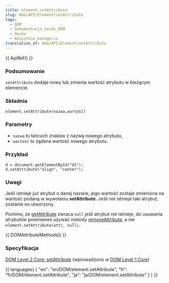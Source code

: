```yaml
---
title: element.setAttribute
slug: Web/API/Element/setAttribute
tags:
  - DOM
  - Dokumentacja_Gecko_DOM
  - Gecko
  - Wszystkie_kategorie
translation_of: Web/API/Element/setAttribute
---
```

{{ ApiRef() }}

### Podsumowanie

`setAttribute` dodaje nowy lub zmienia wartość atrybutu w bieżącym elemencie.

### Składnia

    element.setAttribute(nazwa,wartość)

### Parametry

- `nazwa` to łańcuch znaków z nazwą nowego atrybutu,
- `wartość` to żądana wartość nowego atrybutu.

### Przykład

    d = document.getElementById("d1");
    d.setAttribute("align", "center");

### Uwagi

Jeśli istnieje już atrybut o danej nazwie, jego wartość zostaje zmieniona na wartość podaną w wywołaniu **setAttribute**. Jeśli nie istnieje taki atrybut, zostanie on utworzony.

Pomimo, że [getAttribute](pl/DOM/element.getAttribute) zwraca `null` jeśli atrybut nie istnieje, do usuwania atrybutów powinieneś używać metody [removeAttribute](pl/DOM/element.removeAttribute), a nie `element.setAttribute(attr, null)`.

{{ DOMAttributeMethods() }}

### Specyfikacja

[DOM Level 2 Core: setAttribute](http://www.w3.org/TR/DOM-Level-2-Core/core.html#ID-F68F082) (wprowadzono w [DOM Level 1 Core](http://www.w3.org/TR/REC-DOM-Level-1/level-one-core.html#method-setAttribute))



{{ languages( { "en": "en/DOM/element.setAttribute", "fr": "fr/DOM/element.setAttribute", "ja": "ja/DOM/element.setAttribute" } ) }}
